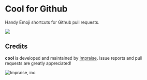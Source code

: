 # Cool for Github

Handy Emoji shortcuts for Github pull requests.

![](https://i.imgur.com/cbXW4Fe.gif)

## Credits

**cool** is developed and maintained by [Impraise](http://www.impraise.com).
Issue reports and pull requests are greatly appreciated!

![Impraise, inc](http://i.imgur.com/x2oFA91.png)
